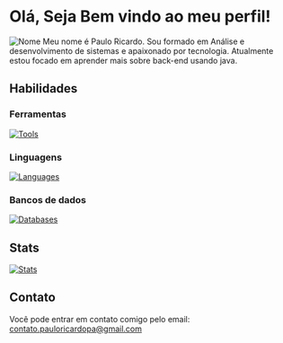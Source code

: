 # Olá, Seja Bem vindo ao meu perfil! 

![Nome](https://capsule-render.vercel.app/api?type=waving&height=177&color=0:777,100:000&text=Paulo%20Ricardo&fontColor=fff&fontAlignY=33&textBg=false&animation=twinkling)
Meu nome é Paulo Ricardo. Sou formado em Análise e desenvolvimento de sistemas e apaixonado por tecnologia. 
Atualmente estou focado em aprender mais sobre back-end usando java.

## Habilidades

### Ferramentas

[![Tools](https://skillicons.dev/icons?i=git,github,spring,bootstrap,linux,neovim,arch&theme=dark)](https://skillicons.dev)

### Linguagens

[![Languages](https://skillicons.dev/icons?i=java,lua,js,html,css&theme=dark)](https://skillicons.dev)

### Bancos de dados

[![Databases](https://skillicons.dev/icons?i=mysql,sqlite&theme=dark)](https://skillicons.dev)

## Stats

[![Stats](https://github-readme-stats.vercel.app/api/top-langs/?username=PauloRPA&hide_progress=true)](https://github-readme-stats.vercel.app)

## Contato

Você pode entrar em contato comigo pelo email:
[contato.pauloricardopa@gmail.com](mailto:contato.pauloricardopa@gmail.com)
